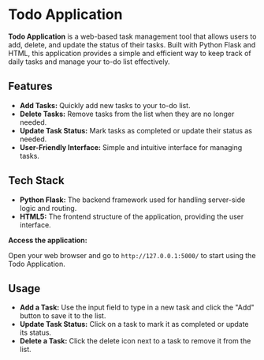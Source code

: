 # Todo Application

**Todo Application** is a web-based task management tool that allows users to add, delete, and update the status of their tasks. Built with Python Flask and HTML, this application provides a simple and efficient way to keep track of daily tasks and manage your to-do list effectively.

## Features

- **Add Tasks:** Quickly add new tasks to your to-do list.
- **Delete Tasks:** Remove tasks from the list when they are no longer needed.
- **Update Task Status:** Mark tasks as completed or update their status as needed.
- **User-Friendly Interface:** Simple and intuitive interface for managing tasks.

## Tech Stack

- **Python Flask:** The backend framework used for handling server-side logic and routing.
- **HTML5:** The frontend structure of the application, providing the user interface.

 **Access the application:**

   Open your web browser and go to `http://127.0.0.1:5000/` to start using the Todo Application.

## Usage

- **Add a Task:** Use the input field to type in a new task and click the "Add" button to save it to the list.
- **Update Task Status:** Click on a task to mark it as completed or update its status.
- **Delete a Task:** Click the delete icon next to a task to remove it from the list.

